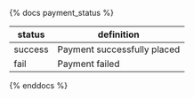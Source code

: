 {% docs payment_status %}

| status         | definition                                       |
| -------------- | ------------------------------------------------ |
| success        | Payment successfully placed                       |
| fail           | Payment failed                                   |

{% enddocs %}